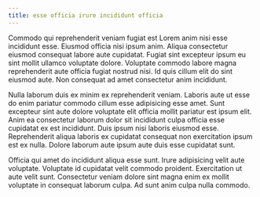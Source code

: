 ```yaml
---
title: esse officia irure incididunt officia
---
```


Commodo qui reprehenderit veniam fugiat est Lorem anim nisi esse incididunt esse. Eiusmod officia nisi ipsum anim. Aliqua consectetur eiusmod consequat labore aute cupidatat. Fugiat sint excepteur ipsum eu sint mollit ullamco voluptate dolore. Voluptate commodo labore magna reprehenderit aute officia fugiat nostrud nisi. Id quis cillum elit do sint eiusmod aute. Non consequat ad amet consectetur anim incididunt.

Nulla laborum duis ex minim ex reprehenderit veniam. Laboris aute ut esse do enim pariatur commodo cillum esse adipisicing esse amet. Sunt excepteur sint aute dolore voluptate elit officia mollit pariatur est ipsum elit. Anim ea consectetur laborum dolor sit incididunt culpa officia esse cupidatat ex est incididunt. Duis ipsum nisi laboris eiusmod esse. Reprehenderit aliqua laboris ex cupidatat consequat non exercitation ipsum est ex nulla. Dolore laborum aute ipsum aute duis esse cupidatat sunt.

Officia qui amet do incididunt aliqua esse sunt. Irure adipisicing velit aute voluptate. Voluptate id cupidatat velit commodo proident. Exercitation ut aute velit sunt. Consectetur veniam dolore sint magna enim ex mollit voluptate in consequat laborum culpa. Ad sunt anim culpa nulla commodo.